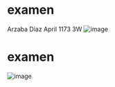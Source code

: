 # examen
Arzaba Diaz April 1173 3W
![image](https://github.com/user-attachments/assets/cbf95f57-0026-45a8-9714-392008fb5634)
# examen
![image](https://github.com/user-attachments/assets/12163644-896e-4cee-a7d6-0328b5d871f8)
